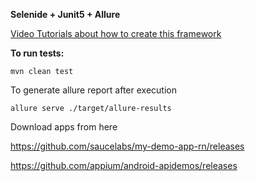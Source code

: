 **Selenide + Junit5 + Allure**

[Video Tutorials about how to create this framework](https://www.youtube.com/watch?v=5vrYMfsxkGY&list=PL9ok7C7Yn9A9YyRISFrxHdaxb5qqrxp_i)

**To run tests:**

```mvn clean test```

To generate allure report after execution

```allure serve ./target/allure-results```

Download apps from here

https://github.com/saucelabs/my-demo-app-rn/releases

https://github.com/appium/android-apidemos/releases